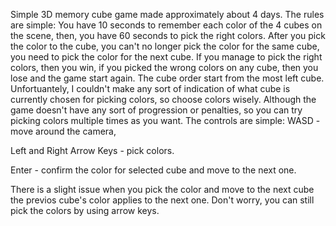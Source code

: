 Simple 3D memory cube game made approximately about 4 days. 
The rules are simple:
You have 10 seconds to remember each color of the 4 cubes on the scene, then, you have 60 seconds to pick the right colors.  After you pick the color to the cube, you can't no longer pick the color for the same cube, you need to pick the color for the next cube. If you manage to pick the right colors, then you win, if you picked the wrong colors on any cube, then you lose and the game start again. The cube order start from the most left cube.  Unfortuantely, I couldn't make any sort of indication of what cube is currently chosen for picking colors, so choose colors wisely.  Although the game doesn't have any sort of progression or penalties, so you can try picking colors multiple times as you want.
The controls are simple:
WASD - move around the camera,

Left and Right Arrow Keys - pick colors. 

​Enter - confirm the color for selected cube and move to the next one.

There is a slight issue when you pick the color and move to the next cube the previos cube's color applies to the next one. Don't worry, you can still pick the colors by using arrow keys. 